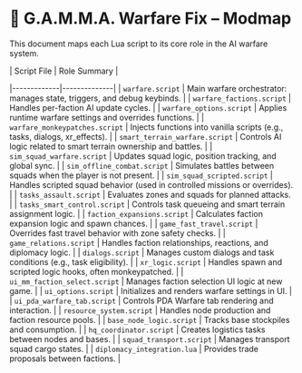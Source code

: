 # 📜 G.A.M.M.A. Warfare Fix – Modmap

This document maps each Lua script to its core role in the AI warfare system.

| Script File | Role Summary |

|-------------|--------------|
| `warfare.script` | Main warfare orchestrator: manages state, triggers, and debug keybinds. |
| `warfare_factions.script` | Handles per-faction AI update cycles. |
| `warfare_options.script` | Applies runtime warfare settings and overrides functions. |
| `warfare_monkeypatches.script` | Injects functions into vanilla scripts (e.g., tasks, dialogs, xr_effects). |
| `smart_terrain_warfare.script` | Controls AI logic related to smart terrain ownership and battles. |
| `sim_squad_warfare.script` | Updates squad logic, position tracking, and global sync. |
| `sim_offline_combat.script` | Simulates battles between squads when the player is not present. |
| `sim_squad_scripted.script` | Handles scripted squad behavior (used in controlled missions or overrides). |
| `tasks_assault.script` | Evaluates zones and squads for planned attacks. |
| `tasks_smart_control.script` | Controls task queueing and smart terrain assignment logic. |
| `faction_expansions.script` | Calculates faction expansion logic and spawn chances. |
| `game_fast_travel.script` | Overrides fast travel behavior with zone safety checks. |
| `game_relations.script` | Handles faction relationships, reactions, and diplomacy logic. |
| `dialogs.script` | Manages custom dialogs and task conditions (e.g., task eligibility). |
| `xr_logic.script` | Handles spawn and scripted logic hooks, often monkeypatched. |
| `ui_mm_faction_select.script` | Manages faction selection UI logic at new game. |
| `ui_options.script` | Initializes and renders warfare settings in UI. |
| `ui_pda_warfare_tab.script` | Controls PDA Warfare tab rendering and interaction. |
| `resource_system.script` | Handles node production and faction resource pools. |
| `base_node_logic.script` | Tracks base stockpiles and consumption. |
| `hq_coordinator.script` | Creates logistics tasks between nodes and bases. |
| `squad_transport.script` | Manages transport squad cargo states. |
| `diplomacy_integration.lua` | Provides trade proposals between factions. |
